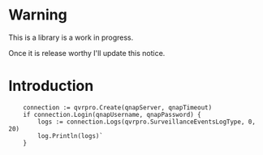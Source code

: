 # Warning

This is a library is a work in progress.

Once it is release worthy I'll update this notice.


# Introduction


```
    connection := qvrpro.Create(qnapServer, qnapTimeout)
    if connection.Login(qnapUsername, qnapPassword) {
		logs := connection.Logs(qvrpro.SurveillanceEventsLogType, 0, 20)
		log.Println(logs)`
	}
``` 
